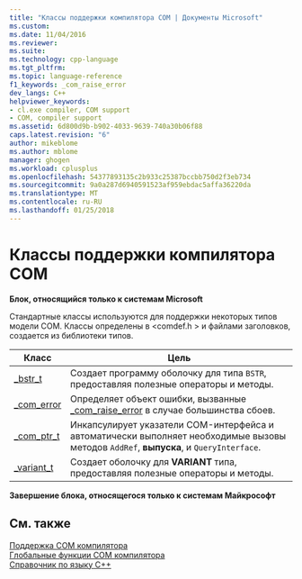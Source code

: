 ```yaml
---
title: "Классы поддержки компилятора COM | Документы Microsoft"
ms.custom: 
ms.date: 11/04/2016
ms.reviewer: 
ms.suite: 
ms.technology: cpp-language
ms.tgt_pltfrm: 
ms.topic: language-reference
f1_keywords: _com_raise_error
dev_langs: C++
helpviewer_keywords:
- cl.exe compiler, COM support
- COM, compiler support
ms.assetid: 6d800d9b-b902-4033-9639-740a30b06f88
caps.latest.revision: "6"
author: mikeblome
ms.author: mblome
manager: ghogen
ms.workload: cplusplus
ms.openlocfilehash: 54377893135c2b933c25387bccbb750d2f3eb734
ms.sourcegitcommit: 9a0a287d6940591523af959ebdac5affa36220da
ms.translationtype: MT
ms.contentlocale: ru-RU
ms.lasthandoff: 01/25/2018
---
```

# <a name="compiler-com-support-classes"></a>Классы поддержки компилятора COM
**Блок, относящийся только к системам Microsoft**  
  
 Стандартные классы используются для поддержки некоторых типов модели COM. Классы определены в \<comdef.h > и файлами заголовков, создается из библиотеки типов.  
  
|Класс|Цель|  
|-----------|-------------|  
|[_bstr_t](../cpp/bstr-t-class.md)|Создает программу оболочку для типа `BSTR`, предоставляя полезные операторы и методы.|  
|[_com_error](../cpp/com-error-class.md)|Определяет объект ошибки, вызванные [_com_raise_error](../cpp/com-raise-error.md) в случае большинства сбоев.|  
|[_com_ptr_t](../cpp/com-ptr-t-class.md)|Инкапсулирует указатели COM-интерфейса и автоматически выполняет необходимые вызовы методов `AddRef`, **выпуска**, и `QueryInterface`.|  
|[_variant_t](../cpp/variant-t-class.md)|Создает оболочку для **VARIANT** типа, предоставляя полезные операторы и методы.|  
  
**Завершение блока, относящегося только к системам Майкрософт**  
  
## <a name="see-also"></a>См. также  
 [Поддержка COM компилятора](../cpp/compiler-com-support.md)   
 [Глобальные функции COM компилятора](../cpp/compiler-com-global-functions.md)   
 [Справочник по языку C++](../cpp/cpp-language-reference.md)